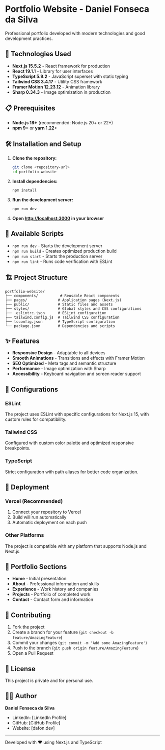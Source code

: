 # Portfolio Website - Daniel Fonseca da Silva

Professional portfolio developed with modern technologies and good development practices.

## 🚀 Technologies Used

- **Next.js 15.5.2** - React framework for production
- **React 19.1.1** - Library for user interfaces
- **TypeScript 5.9.2** - JavaScript superset with static typing
- **Tailwind CSS 3.4.17** - Utility CSS framework
- **Framer Motion 12.23.12** - Animation library
- **Sharp 0.34.3** - Image optimization in production

## 📋 Prerequisites

- **Node.js 18+** (recommended: Node.js 20+ or 22+)
- **npm 9+** or **yarn 1.22+**

## 🛠️ Installation and Setup

1. **Clone the repository:**
   ```bash
   git clone <repository-url>
   cd portfolio-website
   ```

2. **Install dependencies:**
   ```bash
   npm install
   ```

3. **Run the development server:**
   ```bash
   npm run dev
   ```

4. **Open [http://localhost:3000](http://localhost:3000) in your browser**

## 📜 Available Scripts

- `npm run dev` - Starts the development server
- `npm run build` - Creates optimized production build
- `npm run start` - Starts the production server
- `npm run lint` - Runs code verification with ESLint

## 🏗️ Project Structure

```
portfolio-website/
├── components/          # Reusable React components
├── pages/              # Application pages (Next.js)
├── public/             # Static files and assets
├── styles/             # Global styles and CSS configurations
├── .eslintrc.json      # ESLint configuration
├── tailwind.config.js  # Tailwind CSS configuration
├── tsconfig.json       # TypeScript configuration
└── package.json        # Dependencies and scripts
```

## ✨ Features

- **Responsive Design** - Adaptable to all devices
- **Smooth Animations** - Transitions and effects with Framer Motion
- **SEO Optimized** - Meta tags and semantic structure
- **Performance** - Image optimization with Sharp
- **Accessibility** - Keyboard navigation and screen reader support

## 🔧 Configurations

### ESLint
The project uses ESLint with specific configurations for Next.js 15, with custom rules for compatibility.

### Tailwind CSS
Configured with custom color palette and optimized responsive breakpoints.

### TypeScript
Strict configuration with path aliases for better code organization.

## 🚀 Deployment

### Vercel (Recommended)
1. Connect your repository to Vercel
2. Build will run automatically
3. Automatic deployment on each push

### Other Platforms
The project is compatible with any platform that supports Node.js and Next.js.

## 📱 Portfolio Sections

- **Home** - Initial presentation
- **About** - Professional information and skills
- **Experience** - Work history and companies
- **Projects** - Portfolio of completed work
- **Contact** - Contact form and information

## 🤝 Contributing

1. Fork the project
2. Create a branch for your feature (`git checkout -b feature/AmazingFeature`)
3. Commit your changes (`git commit -m 'Add some AmazingFeature'`)
4. Push to the branch (`git push origin feature/AmazingFeature`)
5. Open a Pull Request

## 📄 License

This project is private and for personal use.

## 👨‍💻 Author

**Daniel Fonseca da Silva**
- LinkedIn: [LinkedIn Profile]
- GitHub: [GitHub Profile]
- Website: [dafon.dev]

---

Developed with ❤️ using Next.js and TypeScript
